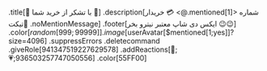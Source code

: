 .title[🚀 با تشکر از خرید شما 🚀]
.description[خریدار 💳
<@.mentioned[1]>
شماره تیکت📩
.noMentionMessage]
.footer[ایکس دی شاپ معتبر نیترو بخر 😉😉]
.color[$random[999;99999]]
.image[$userAvatar[$mentioned[1;yes]]?size=4096]
.suppressErrors
.deletecommand
.giveRole[941347519227629578]
.addReactions[💖;💗;936503257747050556]
.color[55FF00]
